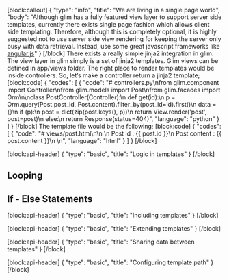 [block:callout]
{
  "type": "info",
  "title": "We are living in a single page world",
  "body": "Although glim has a fully featured view layer to support server side templates, currently there exists single page fashion which allows client side templating. Therefore, although this is completely optional, it is highly suggested not to use server side view rendering for keeping the server only busy with data retrieval. Instead, use some great javascript frameworks like [angular.js](https://angularjs.org/)"
}
[/block]
There exists a really simple jinja2 integration in glim. The view layer in glim simply is a set of jinja2 templates. Glim views can be defined in app/views folder. The right place to render templates would be inside controllers. So, let’s make a controller return a jinja2 template;
[block:code]
{
  "codes": [
    {
      "code": "# controllers.py\nfrom glim.component import Controller\nfrom glim.models import Post\nfrom glim.facades import Orm\n\nclass PostController(Controller):\n    def get(id):\n        p = Orm.query(Post.post_id, Post.content).filter_by(post_id=id).first()\n        data = {}\n        if (p):\n            post = dict(zip(post.keys(), p))\n            return View.render('post', post=post)\n        else:\n            return Response(status=404)",
      "language": "python"
    }
  ]
}
[/block]
The template file would be the following;
[block:code]
{
  "codes": [
    {
      "code": "# views/post.html\n<html>\n    <body>\n    Post id : {{ post.id }}\n    Post content : {{ post.content }}\n    </body>\n</html>",
      "language": "html"
    }
  ]
}
[/block]

[block:api-header]
{
  "type": "basic",
  "title": "Logic in templates"
}
[/block]
## Looping
## If - Else Statements

[block:api-header]
{
  "type": "basic",
  "title": "Including templates"
}
[/block]

[block:api-header]
{
  "type": "basic",
  "title": "Extending templates"
}
[/block]

[block:api-header]
{
  "type": "basic",
  "title": "Sharing data between templates"
}
[/block]

[block:api-header]
{
  "type": "basic",
  "title": "Configuring template path"
}
[/block]